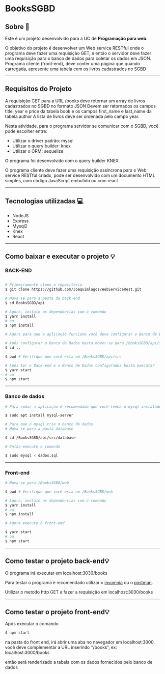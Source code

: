# BooksSGBD

## Sobre 📰

Este é um projeto desenvolvido para a UC de **Programação para web**.

O objetivo do projeto é desenvolver um Web service RESTful onde o programa deve fazer uma requisição GET, e então o servidor deve fazer uma requisição para o banco de dados para coletar os dados em JSON.
    Programa cliente (front-end), deve conter uma página que quando carregada, apresente uma
tabela com os livros cadastrados no SGBD

------

## Requisitos do Projeto

A requisição GET para a URL /books deve retornar um array de livros cadastrados no SGBD
no formato JSON
Devem ser retornados os campos title, year e price da tabela book e os campos
first_name e last_name da tabela author
A lista de livros deve ser ordenada pelo campo year.

Nesta atividade, para o programa servidor se comunicar com o SGBD, você pode escolher entre:

- Utilizar o driver padrão: mysql
- Utilizar o query builder: knex
- Utilizar o ORM: sequelize

O programa foi desenvolvido com o query builder KNEX

O programa cliente deve fazer uma requisição assíncrona para o Web service RESTful criado,
pode ser desenvolvido com um documento HTML simples, com código JavaScript embutido ou com react

------

## Tecnologias utilizadas 💻

- NodeJS
- Express
- Mysql2
- Knex
- React

------

## Como baixar e executar o projeto 💡

### BACK-END
```bash

# Primeiramente clone o repositorio
$ git clone https://github.com/Joaquimlagos/WebServiceRest.git

# Mova se para a pasta do back-end
$ cd BooksSGBD/api

# Agora, instale as dependencias com o comando
$ yarn install 
# ou
$ npm install

# Agora para que a aplicação funcione você deve configurar o Banco de Dados

# Após configurar o Banco de Dados basta mover-se para /BooksSGBD/api/src
$ cd ..

$ pwd # Verifique que você esta em /BooksSGBD/api/src

# Após ter o Back-end e o Banco de Dados configurados basta executar
$ yarn start 
# ou
$ npm start

```
------

### Banco de dados

```bash
# Para rodar a aplicação é recomendado que você tenha o mysql instalado no computador/vm

$ sudo apt install mysql-server

# Para que o mysql crie o banco de dados 
# Mova se para a pasta database 

$ cd /BooksSGBD/api/src/database

# Então execute o comando

$ sudo mysql < dados.sql

```

------

### Front-end 

```bash
# Mova-se para /BooksSGBD/web 

$ pwd # Verifique que você esta em /BooksSGBD/web

# Agora, instale as dependencias com o comando
$ yarn install 
# ou
$ npm install

# Agora execute o front-end 

$ yarn start 
# ou
$ npm start


```

------

## Como testar o projeto back-end💡
 O programa irá executar em localhost:3030/books

 Para testar o programa é recomendado utilizar o [insomnia](https://insomnia.rest/download) ou o [postman](https://www.postman.com).

 Utilizar o metodo http GET e fazer a requisição em localhost:3030/books

------

## Como testar o projeto front-end💡
 Após executar o comando

 ```bash
 $ npm start
 ```
na pasta do front end, irá abrir uma aba no navegador em localhost:3000, você deve complementar a URL inserindo "/books", ex: localhost:3000/books

 então será renderizado a tabela com os dados fornecidos pelo banco de dados